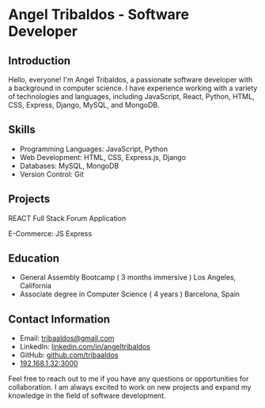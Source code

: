 # Angel Tribaldos - Software Developer

## Introduction
Hello, everyone! I'm Angel Tribaldos, a passionate software developer with a background in computer science. I have experience working with a variety of technologies and languages, including JavaScript, React, Python, HTML, CSS, Express, Django, MySQL, and MongoDB. 


## Skills
- Programming Languages: JavaScript, Python
- Web Development: HTML, CSS, Express.js, Django
- Databases: MySQL, MongoDB
- Version Control: Git

## Projects

REACT Full Stack Forum Application

E-Commerce: JS Express

## Education
- General Assembly Bootcamp ( 3 months immersive ) Los Angeles, California
- Associate degree in Computer Science ( 4 years ) Barcelona, Spain

## Contact Information
- Email: tribaaldos@gmail.com
- LinkedIn: [linkedin.com/in/angeltribaldos](https://www.linkedin.com/in/angeltribaldos)
- GitHub: [github.com/tribaaldos](https://github.com/tribaaldos)
- [192.168.1.32:3000](https://192.168.1.32:3000)

Feel free to reach out to me if you have any questions or opportunities for collaboration. I am always excited to work on new projects and expand my knowledge in the field of software development.

